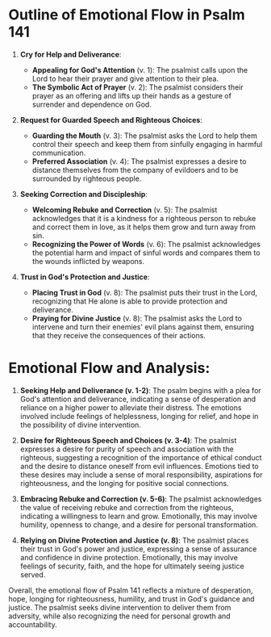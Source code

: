 # Outline of Emotional Flow in Psalm 141

1. **Cry for Help and Deliverance**:
   - **Appealing for God's Attention** (v. 1): The psalmist calls upon the Lord to hear their prayer and give attention to their plea.
   - **The Symbolic Act of Prayer** (v. 2): The psalmist considers their prayer as an offering and lifts up their hands as a gesture of surrender and dependence on God.

2. **Request for Guarded Speech and Righteous Choices**:
   - **Guarding the Mouth** (v. 3): The psalmist asks the Lord to help them control their speech and keep them from sinfully engaging in harmful communication.
   - **Preferred Association** (v. 4): The psalmist expresses a desire to distance themselves from the company of evildoers and to be surrounded by righteous people.

3. **Seeking Correction and Discipleship**:
   - **Welcoming Rebuke and Correction** (v. 5): The psalmist acknowledges that it is a kindness for a righteous person to rebuke and correct them in love, as it helps them grow and turn away from sin.
   - **Recognizing the Power of Words** (v. 6): The psalmist acknowledges the potential harm and impact of sinful words and compares them to the wounds inflicted by weapons.

4. **Trust in God's Protection and Justice**:
   - **Placing Trust in God** (v. 8): The psalmist puts their trust in the Lord, recognizing that He alone is able to provide protection and deliverance.
   - **Praying for Divine Justice** (v. 8): The psalmist asks the Lord to intervene and turn their enemies' evil plans against them, ensuring that they receive the consequences of their actions.

# Emotional Flow and Analysis:

1. **Seeking Help and Deliverance (v. 1-2)**: The psalm begins with a plea for God's attention and deliverance, indicating a sense of desperation and reliance on a higher power to alleviate their distress. The emotions involved include feelings of helplessness, longing for relief, and hope in the possibility of divine intervention.

2. **Desire for Righteous Speech and Choices (v. 3-4)**: The psalmist expresses a desire for purity of speech and association with the righteous, suggesting a recognition of the importance of ethical conduct and the desire to distance oneself from evil influences. Emotions tied to these desires may include a sense of moral responsibility, aspirations for righteousness, and the longing for positive social connections.

3. **Embracing Rebuke and Correction (v. 5-6)**: The psalmist acknowledges the value of receiving rebuke and correction from the righteous, indicating a willingness to learn and grow. Emotionally, this may involve humility, openness to change, and a desire for personal transformation.

4. **Relying on Divine Protection and Justice (v. 8)**: The psalmist places their trust in God's power and justice, expressing a sense of assurance and confidence in divine protection. Emotionally, this may involve feelings of security, faith, and the hope for ultimately seeing justice served.

Overall, the emotional flow of Psalm 141 reflects a mixture of desperation, hope, longing for righteousness, humility, and trust in God's guidance and justice. The psalmist seeks divine intervention to deliver them from adversity, while also recognizing the need for personal growth and accountability.